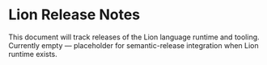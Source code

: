 # Lion Release Notes

This document will track releases of the Lion language runtime and tooling. Currently empty — placeholder for semantic-release integration when Lion runtime exists.
